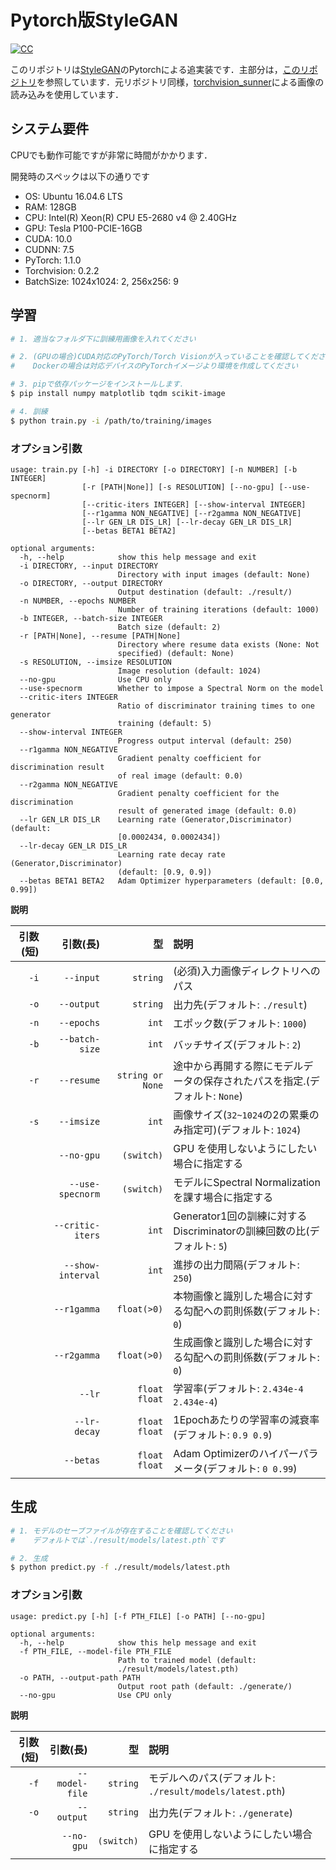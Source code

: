 # Pytorch版StyleGAN

[![CC](https://img.shields.io/badge/license-CC_BY--NC_4.0-green.svg?style=flat)](https://creativecommons.org/licenses/by-nc/4.0/legalcode.txt)

このリポジトリは[StyleGAN](http://stylegan.xyz/paper)のPytorchによる追実装です．主部分は，[このリポジトリ](https://github.com/tomguluson92/StyleGAN_PyTorch)を参照しています．元リポジトリ同様，[torchvision_sunner](https://github.com/SunnerLi/Torchvision_sunner)による画像の読み込みを使用しています．

## システム要件

CPUでも動作可能ですが非常に時間がかかります．

開発時のスペックは以下の通りです

- OS: Ubuntu 16.04.6 LTS
- RAM: 128GB
- CPU: Intel(R) Xeon(R) CPU E5-2680 v4 @ 2.40GHz
- GPU: Tesla P100-PCIE-16GB
- CUDA: 10.0
- CUDNN: 7.5
- PyTorch: 1.1.0
- Torchvision: 0.2.2
- BatchSize: 1024x1024: 2, 256x256: 9

## 学習

```bash
# 1. 適当なフォルダ下に訓練用画像を入れてください

# 2. (GPUの場合)CUDA対応のPyTorch/Torch Visionが入っていることを確認してください
#    Dockerの場合は対応デバイスのPyTorchイメージより環境を作成してください

# 3. pipで依存パッケージをインストールします．
$ pip install numpy matplotlib tqdm scikit-image

# 4. 訓練
$ python train.py -i /path/to/training/images
```

### オプション引数

```shell
usage: train.py [-h] -i DIRECTORY [-o DIRECTORY] [-n NUMBER] [-b INTEGER]
                [-r [PATH|None]] [-s RESOLUTION] [--no-gpu] [--use-specnorm]
                [--critic-iters INTEGER] [--show-interval INTEGER]
                [--r1gamma NON_NEGATIVE] [--r2gamma NON_NEGATIVE]
                [--lr GEN_LR DIS_LR] [--lr-decay GEN_LR DIS_LR]
                [--betas BETA1 BETA2]

optional arguments:
  -h, --help            show this help message and exit
  -i DIRECTORY, --input DIRECTORY
                        Directory with input images (default: None)
  -o DIRECTORY, --output DIRECTORY
                        Output destination (default: ./result/)
  -n NUMBER, --epochs NUMBER
                        Number of training iterations (default: 1000)
  -b INTEGER, --batch-size INTEGER
                        Batch size (default: 2)
  -r [PATH|None], --resume [PATH|None]
                        Directory where resume data exists (None: Not
                        specified) (default: None)
  -s RESOLUTION, --imsize RESOLUTION
                        Image resolution (default: 1024)
  --no-gpu              Use CPU only
  --use-specnorm        Whether to impose a Spectral Norm on the model
  --critic-iters INTEGER
                        Ratio of discriminator training times to one generator
                        training (default: 5)
  --show-interval INTEGER
                        Progress output interval (default: 250)
  --r1gamma NON_NEGATIVE
                        Gradient penalty coefficient for discrimination result
                        of real image (default: 0.0)
  --r2gamma NON_NEGATIVE
                        Gradient penalty coefficient for the discrimination
                        result of generated image (default: 0.0)
  --lr GEN_LR DIS_LR    Learning rate (Generator,Discriminator) (default:
                        [0.0002434, 0.0002434])
  --lr-decay GEN_LR DIS_LR
                        Learning rate decay rate (Generator,Discriminator)
                        (default: [0.9, 0.9])
  --betas BETA1 BETA2   Adam Optimizer hyperparameters (default: [0.0, 0.99])
```

**説明**

|引数(短)|引数(長)|型|説明|
|-:|-:|-:|:-|
|`-i`|`--input`|`string`|(必須)入力画像ディレクトリへのパス|
|`-o`|`--output`|`string`|出力先(デフォルト: `./result`)|
|`-n`|`--epochs`|`int`|エポック数(デフォルト: `1000`)|
|`-b`|`--batch-size`|`int`|バッチサイズ(デフォルト: `2`)|
|`-r`|`--resume`|`string or None`|途中から再開する際にモデルデータの保存されたパスを指定.(デフォルト: `None`)|
|`-s`|`--imsize`|`int`|画像サイズ(`32~1024`の2の累乗のみ指定可)(デフォルト: `1024`)|
||`--no-gpu`|`(switch)`|GPU を使用しないようにしたい場合に指定する|
||`--use-specnorm`|`(switch)`|モデルにSpectral Normalizationを課す場合に指定する|
||`--critic-iters`|`int`|Generator1回の訓練に対するDiscriminatorの訓練回数の比(デフォルト: `5`)|
||`--show-interval`|`int`|進捗の出力間隔(デフォルト: `250`)|
||`--r1gamma`|`float(>0)`|本物画像と識別した場合に対する勾配への罰則係数(デフォルト: `0`)|
||`--r2gamma`|`float(>0)`|生成画像と識別した場合に対する勾配への罰則係数(デフォルト: `0`)|
||`--lr`|`float float`|学習率(デフォルト: `2.434e-4 2.434e-4`)|
||`--lr-decay`|`float float`|1Epochあたりの学習率の減衰率(デフォルト: `0.9 0.9`)|
||`--betas`|`float float`|Adam Optimizerのハイパーパラメータ(デフォルト: `0 0.99`)|

## 生成

```bash
# 1. モデルのセーブファイルが存在することを確認してください
#    デフォルトでは`./result/models/latest.pth`です

# 2. 生成
$ python predict.py -f ./result/models/latest.pth
```

### オプション引数

```shell
usage: predict.py [-h] [-f PTH_FILE] [-o PATH] [--no-gpu]

optional arguments:
  -h, --help            show this help message and exit
  -f PTH_FILE, --model-file PTH_FILE
                        Path to trained model (default:
                        ./result/models/latest.pth)
  -o PATH, --output-path PATH
                        Output root path (default: ./generate/)
  --no-gpu              Use CPU only
```

**説明**

|引数(短)|引数(長)|型|説明|
|-:|-:|-:|:-|
|`-f`|`--model-file`|`string`|モデルへのパス(デフォルト: `./result/models/latest.pth`)|
|`-o`|`--output`|`string`|出力先(デフォルト: `./generate`)|
||`--no-gpu`|`(switch)`|GPU を使用しないようにしたい場合に指定する|
